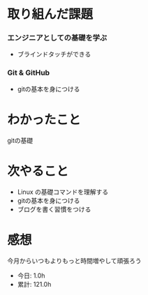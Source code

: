 # 取り組んだ課題
### エンジニアとしての基礎を学ぶ
* ブラインドタッチができる
### Git & GitHub
* gitの基本を身につける
# わかったこと
gitの基礎
# 次やること
* Linux の基礎コマンドを理解する
* gitの基本を身につける
* ブログを書く習慣をつける
# 感想
今月からいつもよりもっと時間増やして頑張ろう
* 今日: 1.0h
* 累計: 121.0h
